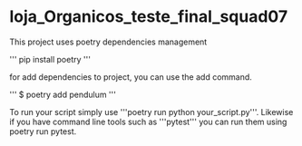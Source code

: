 # loja_Organicos_teste_final_squad07

This project uses poetry dependencies management 

'''
pip install poetry
'''

for add dependencies to project, you can use the add command.

'''
$ poetry add pendulum
'''

To run your script simply use '''poetry run python your_script.py'''. Likewise if you have command line tools such as '''pytest''' you can run them using poetry run pytest.